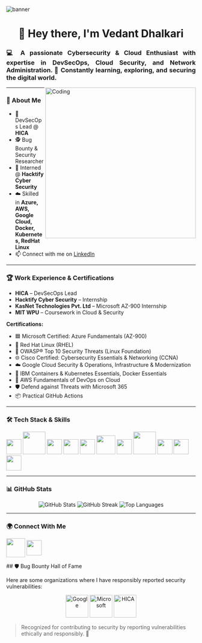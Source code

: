 ![banner](https://user-images.githubusercontent.com/90236635/232446433-d5540fa2-fe28-4bb8-b929-cdb51fe61336.gif)

<h1 align="center">👋 Hey there, I'm Vedant Dhalkari</h1>
<h3 align="justify">
💻 A passionate Cybersecurity & Cloud Enthusiast with expertise in DevSecOps, Cloud Security, and Network Administration.  
🚀 Constantly learning, exploring, and securing the digital world.  
</h3>

<img align="right" alt="Coding" width="400" src="https://media0.giphy.com/media/qgQUggAC3Pfv687qPC/giphy.gif">

---

### 🌟 About Me
- 🔐 DevSecOps Lead @ **HICA**  
- 🕵️ Bug Bounty & Security Researcher  
- 🌱 Interned @ **Hacktify Cyber Security**  
- ☁️ Skilled in **Azure, AWS, Google Cloud, Docker, Kubernetes, RedHat Linux**  
- 📫 Connect with me on [LinkedIn](https://linkedin.com/in/vedant-dhalkari)  

---

### 🏆 Work Experience & Certifications
- **HICA** – DevSecOps Lead  
- **Hacktify Cyber Security** – Internship  
- **KasNet Technologies Pvt. Ltd** – Microsoft AZ-900 Internship  
- **MIT WPU** – Coursework in Cloud & Security  

**Certifications:**
- 🟦 Microsoft Certified: Azure Fundamentals (AZ-900)  
- 🐧 Red Hat Linux (RHEL)  
- 🔐 OWASP® Top 10 Security Threats (Linux Foundation)  
- 🌐 Cisco Certified: Cybersecurity Essentials & Networking (CCNA)  
- ☁️ Google Cloud Security & Operations, Infrastructure & Modernization  
- 🐳 IBM Containers & Kubernetes Essentials, Docker Essentials  
- 🚀 AWS Fundamentals of DevOps on Cloud  
- 🛡️ Defend against Threats with Microsoft 365  
- 📦 Practical GitHub Actions  

---

### 🛠️ Tech Stack & Skills
<p align="left">
<img src="https://cdn.worldvectorlogo.com/logos/c-1.svg" width="40"/> 
<img src="https://logos-world.net/wp-content/uploads/2021/10/Python-Symbol.png" width="60"/> 
<img src="https://static.vecteezy.com/system/resources/previews/027/127/560/original/javascript-logo-javascript-icon-transparent-free-png.png" width="40"/> 
<img src="https://www.vectorlogo.zone/logos/git-scm/git-scm-icon.svg" width="40"/>
<img src="https://cdn.pixabay.com/photo/2017/08/05/11/16/logo-2582748_960_720.png" width="40"/>
<img src="https://www.vectorlogo.zone/logos/docker/docker-official.svg" width="50"/>
<img src="https://www.vectorlogo.zone/logos/kubernetes/kubernetes-icon.svg" width="40"/>
<img src="https://logohistory.net/wp-content/uploads/2023/06/AWS-Emblem.png" width="60"/>
<img src="https://www.vectorlogo.zone/logos/microsoft_azure/microsoft_azure-icon.svg" width="40"/>
<img src="https://www.vectorlogo.zone/logos/google_cloud/google_cloud-icon.svg" width="40"/>
<img src="https://www.vectorlogo.zone/logos/redhat/redhat-icon.svg" width="40"/>
</p>

---

### 📊 GitHub Stats
<p align="center">
<img src="https://github-readme-stats.vercel.app/api?username=VedantDhalkari&show_icons=true&theme=radical" alt="GitHub Stats" />
<img src="https://github-readme-streak-stats.herokuapp.com/?user=VedantDhalkari&theme=radical" alt="GitHub Streak" />
<img src="https://github-readme-stats.vercel.app/api/top-langs?username=VedantDhalkari&show_icons=true&layout=compact&theme=radical" alt="Top Languages" />
</p>

---

### 🌍 Connect With Me
<p align="left">
<a href="https://linkedin.com/in/vedant-dhalkari" target="blank"><img align="center" src="https://static.vecteezy.com/system/resources/previews/018/930/587/original/linkedin-logo-linkedin-icon-transparent-free-png.png" height="50" /></a>
<a href="https://github.com/VedantDhalkari" target="blank"><img align="center" src="https://cdn-icons-png.flaticon.com/512/25/25231.png" height="40" /></a>
</p>
## 🛡️ Bug Bounty Hall of Fame  

Here are some organizations where I have responsibly reported security vulnerabilities:

<p align="center">
  <img src="https://upload.wikimedia.org/wikipedia/commons/2/2f/Google_2015_logo.svg" alt="Google" height="60" />
  <img src="https://upload.wikimedia.org/wikipedia/commons/4/44/Microsoft_logo.svg" alt="Microsoft" height="60" />
  <img src="https://raw.githubusercontent.com/simple-icons/simple-icons/develop/icons/hackthebox.svg" alt="HICA" height="60" />
  <!-- Add more as you get recognized -->
</p>

> Recognized for contributing to security by reporting vulnerabilities ethically and responsibly. 🚀
